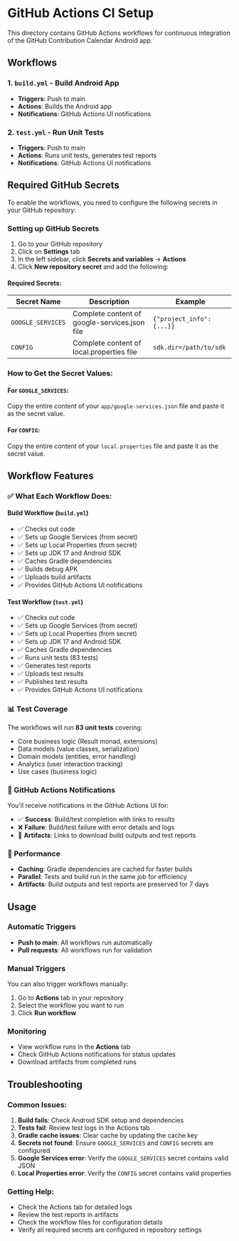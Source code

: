 # GitHub Actions CI Setup

This directory contains GitHub Actions workflows for continuous integration of the GitHub Contribution Calendar Android app.

## Workflows

### 1. `build.yml` - Build Android App
- **Triggers**: Push to main
- **Actions**: Builds the Android app
- **Notifications**: GitHub Actions UI notifications

### 2. `test.yml` - Run Unit Tests
- **Triggers**: Push to main
- **Actions**: Runs unit tests, generates test reports
- **Notifications**: GitHub Actions UI notifications

## Required GitHub Secrets

To enable the workflows, you need to configure the following secrets in your GitHub repository:

### Setting up GitHub Secrets

1. Go to your GitHub repository
2. Click on **Settings** tab
3. In the left sidebar, click **Secrets and variables** → **Actions**
4. Click **New repository secret** and add the following:

#### Required Secrets:

| Secret Name | Description | Example |
|-------------|-------------|---------|
| `GOOGLE_SERVICES` | Complete content of google-services.json file | `{"project_info": {...}}` |
| `CONFIG` | Complete content of local.properties file | `sdk.dir=/path/to/sdk` |

### How to Get the Secret Values:

#### For `GOOGLE_SERVICES`:
Copy the entire content of your `app/google-services.json` file and paste it as the secret value.

#### For `CONFIG`:
Copy the entire content of your `local.properties` file and paste it as the secret value.

## Workflow Features

### ✅ What Each Workflow Does:

#### Build Workflow (`build.yml`)
- ✅ Checks out code
- ✅ Sets up Google Services (from secret)
- ✅ Sets up Local Properties (from secret)
- ✅ Sets up JDK 17 and Android SDK
- ✅ Caches Gradle dependencies
- ✅ Builds debug APK
- ✅ Uploads build artifacts
- ✅ Provides GitHub Actions UI notifications

#### Test Workflow (`test.yml`)
- ✅ Checks out code
- ✅ Sets up Google Services (from secret)
- ✅ Sets up Local Properties (from secret)
- ✅ Sets up JDK 17 and Android SDK
- ✅ Caches Gradle dependencies
- ✅ Runs unit tests (83 tests)
- ✅ Generates test reports
- ✅ Uploads test results
- ✅ Publishes test results
- ✅ Provides GitHub Actions UI notifications

### 📊 Test Coverage

The workflows will run **83 unit tests** covering:
- Core business logic (Result monad, extensions)
- Data models (value classes, serialization)
- Domain models (entities, error handling)
- Analytics (user interaction tracking)
- Use cases (business logic)

### 📧 GitHub Actions Notifications

You'll receive notifications in the GitHub Actions UI for:
- ✅ **Success**: Build/test completion with links to results
- ❌ **Failure**: Build/test failure with error details and logs
- 📎 **Artifacts**: Links to download build outputs and test reports

### 🚀 Performance

- **Caching**: Gradle dependencies are cached for faster builds
- **Parallel**: Tests and build run in the same job for efficiency
- **Artifacts**: Build outputs and test reports are preserved for 7 days

## Usage

### Automatic Triggers
- **Push to main**: All workflows run automatically
- **Pull requests**: All workflows run for validation

### Manual Triggers
You can also trigger workflows manually:
1. Go to **Actions** tab in your repository
2. Select the workflow you want to run
3. Click **Run workflow**

### Monitoring
- View workflow runs in the **Actions** tab
- Check GitHub Actions notifications for status updates
- Download artifacts from completed runs

## Troubleshooting

### Common Issues:

1. **Build fails**: Check Android SDK setup and dependencies
2. **Tests fail**: Review test logs in the Actions tab
3. **Gradle cache issues**: Clear cache by updating the cache key
4. **Secrets not found**: Ensure `GOOGLE_SERVICES` and `CONFIG` secrets are configured
5. **Google Services error**: Verify the `GOOGLE_SERVICES` secret contains valid JSON
6. **Local Properties error**: Verify the `CONFIG` secret contains valid properties

### Getting Help:
- Check the Actions tab for detailed logs
- Review the test reports in artifacts
- Check the workflow files for configuration details
- Verify all required secrets are configured in repository settings

